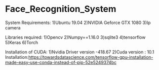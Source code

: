 # Face_Recognition_System

System Requirements:
   1)Ubuntu 19.04
   2)NVIDIA Geforce GTX 1080
   3)Ip camera
   
  
Libraries required:
   1)Opencv
   2)Numpy==1.16.0
   3)sqlite3
   4)tensorflow
   5)Keras
   6)Torch
   
 Installation of CUDA:
      1)Nvidia Driver version -418.67
      2)Cuda version : 10.1
      Installation:https://towardsdatascience.com/tensorflow-gpu-installation-made-easy-use-conda-instead-of-pip-52e5249374bc
      
      
 
      
   
